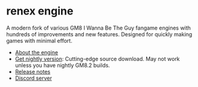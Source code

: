 # renex engine

A modern fork of various GM8 I Wanna Be The Guy fangame engines with hundreds of
improvements and new features. Designed for quickly making games with minimal
effort.

- [About the engine](README.txt)
- [Get nightly version](https://github.com/omicronrex/renex-engine/archive/refs/heads/standard.zip): Cutting-edge source download. May not work unless you have nightly GM8.2 builds.
- [Release notes](changelog.txt)
- [Discord server](http://discord.gg/aWh9rFDHDA)
